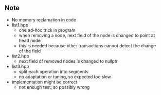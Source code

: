 ## Note
* No memory reclamation in code
* list1.hpp
	* one ad-hoc trick in program
	* when removing a node, next field of the node is changed to point at head node
	* this is needed because other transactions cannot detect the change of the field
* list2.hpp
	* next field of removed nodes is changed to nullptr
* list3.hpp
	* split each operation into segments
	* no adaptation or tuning, so expected too slow
* implementation might be correct
	* not enough test, so possibly wrong
